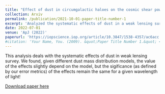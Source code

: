 ```yaml
---
title: "Effect of dust in circumgalactic haloes on the cosmic shear power spectrum"
collection: Arxiv
permalink: /publication/2021-10-01-paper-title-number-1
excerpt: 'Analyzed the systematic effects of dust in a weak lensing survey.'
date: 2022-07-01
venue: 'ApJ (2022)'
paperurl: 'https://iopscience.iop.org/article/10.3847/1538-4357/ac6acc'
#citation: 'Your Name, You. (2009). &quot;Paper Title Number 1.&quot; <i>Journal 1</i>. 1(1).'
---
```

This analysis deals with the systematic effects of dust in weak lensing survey. We found, given different dust mass distribution models, the value of the effects slightly depend on the model, but the sigificance (as defined by our error metrics) of the effects remain the same for a given wavelength of light!

[Download paper here](https://iopscience.iop.org/article/10.3847/1538-4357/ac6acc)

<!-- Recommended citation: Your Name, You. (2009). "Paper Title Number 1." <i>Journal 1</i>. 1(1). -->